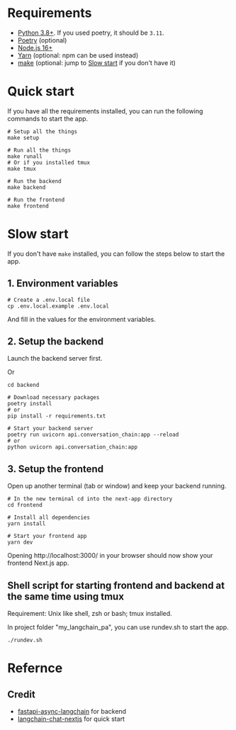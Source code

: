 # Requirements

- [Python 3.8+](https://www.python.org/downloads/). If you used poetry, it should be `3.11`.
- [Poetry](https://python-poetry.org/docs/#installation) (optional)
- [Node.js 16+](https://nodejs.org/en/download/)
- [Yarn](https://yarnpkg.com/getting-started/install) (optional: npm can be used instead)
- [make](https://www.gnu.org/software/make/) (optional: jump to [Slow start](#slow-start) if you don't have it)

# Quick start

If you have all the requirements installed, you can run the following commands to start the app.

```shell
# Setup all the things
make setup

# Run all the things
make runall
# Or if you installed tmux
make tmux

# Run the backend
make backend

# Run the frontend
make frontend
```

# Slow start

If you don't have `make` installed, you can follow the steps below to start the app.

## 1. Environment variables

```shell
# Create a .env.local file
cp .env.local.example .env.local
```

And fill in the values for the environment variables.

## 2. Setup the backend

Launch the backend server first.

Or

```shell
cd backend

# Download necessary packages
poetry install
# or
pip install -r requirements.txt

# Start your backend server
poetry run uvicorn api.conversation_chain:app --reload
# or
python uvicorn api.conversation_chain:app
```

## 3. Setup the frontend

Open up another terminal (tab or window) and keep your backend running.

```shell
# In the new terminal cd into the next-app directory
cd frontend

# Install all dependencies
yarn install

# Start your frontend app
yarn dev
```

Opening http://localhost:3000/ in your browser should now show your frontend Next.js app.

## Shell script for starting frontend and backend at the same time using tmux

Requirement: Unix like shell, zsh or bash; tmux installed.

In project folder "my_langchain_pa", you can use rundev.sh to start the app.

```shell
./rundev.sh
```

# Refernce

## Credit

- [fastapi-async-langchain](https://github.com/ajndkr/fastapi-async-langchain) for backend
- [langchain-chat-nextjs](https://github.com/zahidkhawaja/langchain-chat-nextjs) for quick start
